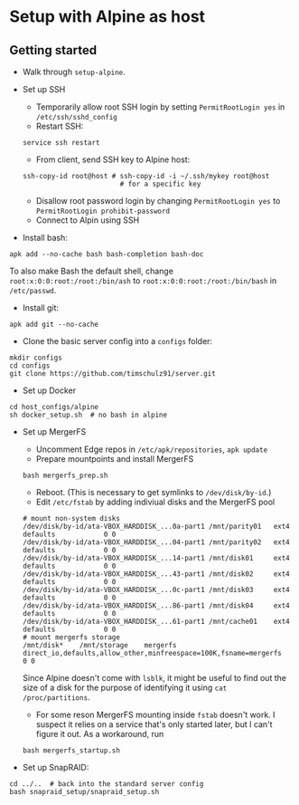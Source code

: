 # Setup with Alpine as host
## Getting started
- Walk through `setup-alpine`.

- Set up SSH
  - Temporarily allow root SSH login by setting `PermitRootLogin yes` in
  `/etc/ssh/sshd_config`
  - Restart SSH:
  ```
  service ssh restart
  ```
  - From client, send SSH key to Alpine host:
  ```
  ssh-copy-id root@host # ssh-copy-id -i ~/.ssh/mykey root@host
                          # for a specific key
  ```
  - Disallow root password login by changing `PermitRootLogin yes` to
  `PermitRootLogin prohibit-password`
  - Connect to Alpin using SSH

- Install bash:
```
apk add --no-cache bash bash-completion bash-doc
```
To also make Bash the default shell, change `root:x:0:0:root:/root:/bin/ash` to
`root:x:0:0:root:/root:/bin/bash` in `/etc/passwd`.

- Install git:
```
apk add git --no-cache
```

- Clone the basic server config into a `configs` folder:
```
mkdir configs
cd configs
git clone https://github.com/timschulz91/server.git
```

- Set up Docker
```
cd host_configs/alpine
sh docker_setup.sh  # no bash in alpine
```

- Set up MergerFS
  - Uncomment Edge repos in `/etc/apk/repositories`, `apk update`
  - Prepare mountpoints and install MergerFS
  ```
  bash mergerfs_prep.sh
  ```
  - Reboot. (This is necessary to get symlinks to `/dev/disk/by-id`.)
  - Edit `/etc/fstab` by adding indiviual disks and the MergerFS pool
  ```
  # mount non-system disks
  /dev/disk/by-id/ata-VBOX_HARDDISK_...0a-part1	/mnt/parity01   ext4	defaults			0 0
  /dev/disk/by-id/ata-VBOX_HARDDISK_...04-part1	/mnt/parity02   ext4	defaults			0 0
  /dev/disk/by-id/ata-VBOX_HARDDISK_...14-part1	/mnt/disk01     ext4	defaults			0 0
  /dev/disk/by-id/ata-VBOX_HARDDISK_...43-part1	/mnt/disk02     ext4	defaults			0 0
  /dev/disk/by-id/ata-VBOX_HARDDISK_...0c-part1	/mnt/disk03     ext4	defaults			0 0
  /dev/disk/by-id/ata-VBOX_HARDDISK_...86-part1	/mnt/disk04     ext4	defaults			0 0
  /dev/disk/by-id/ata-VBOX_HARDDISK_...61-part1	/mnt/cache01	ext4	defaults			0 0
  # mount mergerfs storage
  /mnt/disk*	/mnt/storage	mergerfs	direct_io,defaults,allow_other,minfreespace=100K,fsname=mergerfs	0 0
  ```
  Since Alpine doesn't come with `lsblk`, it might be useful to find out the
  size of a disk for the purpose of identifying it using `cat /proc/partitions`.
  - For some reson MergerFS mounting inside `fstab` doesn't work. I suspect it
  relies on a service that's only started later, but I can't figure it out.
  As a workaround, run
  ```
  bash mergerfs_startup.sh
  ```

- Set up SnapRAID: <br>
```
cd ../..  # back into the standard server config
bash snapraid_setup/snapraid_setup.sh
```
